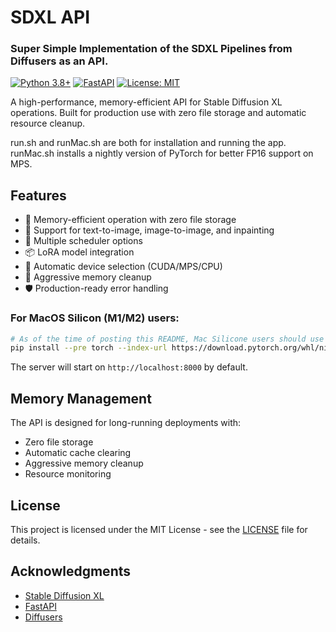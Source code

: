 # SDXL API
### Super Simple Implementation of the SDXL Pipelines from Diffusers as an API.

[![Python 3.8+](https://img.shields.io/badge/python-3.8+-blue.svg)](https://www.python.org/downloads/)
[![FastAPI](https://img.shields.io/badge/FastAPI-0.95.0+-green.svg)](https://fastapi.tiangolo.com)
[![License: MIT](https://img.shields.io/badge/License-MIT-yellow.svg)](https://opensource.org/licenses/MIT)

A high-performance, memory-efficient API for Stable Diffusion XL operations. Built for production use with zero file storage and automatic resource cleanup.

run.sh and runMac.sh are both for installation and running the app.
runMac.sh installs a nightly version of PyTorch for better FP16 support on MPS.

## Features

- 🚀 Memory-efficient operation with zero file storage
- 🎨 Support for text-to-image, image-to-image, and inpainting
- 🔧 Multiple scheduler options
- 📦 LoRA model integration
- 🔄 Automatic device selection (CUDA/MPS/CPU)
- 🧹 Aggressive memory cleanup
- 🛡️ Production-ready error handling

### For MacOS Silicon (M1/M2) users:
```bash
# As of the time of posting this README, Mac Silicone users should use this Nightly version of Torch for FP16 support on MPS. This is already included in runMac.sh, so just use bash to run that script.
pip install --pre torch --index-url https://download.pytorch.org/whl/nightly/cpu
```
The server will start on `http://localhost:8000` by default.

## Memory Management

The API is designed for long-running deployments with:
- Zero file storage
- Automatic cache clearing
- Aggressive memory cleanup
- Resource monitoring

## License

This project is licensed under the MIT License - see the [LICENSE](LICENSE) file for details.

## Acknowledgments

- [Stable Diffusion XL](https://stability.ai/stable-diffusion)
- [FastAPI](https://fastapi.tiangolo.com)
- [Diffusers](https://github.com/huggingface/diffusers)